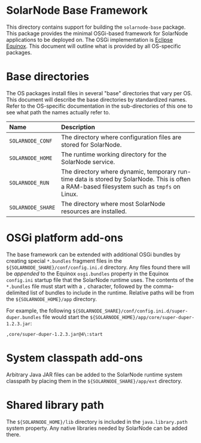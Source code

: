 # SolarNode Base Framework

This directory contains support for building the `solarnode-base` package. This package provides the
minimal OSGi-based framework for SolarNode applications to be deployed on. The OSGi implementation
is [Eclipse Equinox][equinox]. This document will outline what is provided by all OS-specific
packages.

# Base directories

The OS packages install files in several "base" directories that vary per OS. This document will
describe the base directories by standardized names. Refer to the OS-specific documentation in 
the sub-directories of this one to see what path the names actually refer to.

| Name              | Description |
|:------------------|:------------|
| `SOLARNODE_CONF`  | The directory where configuration files are stored for SolarNode. |
| `SOLARNODE_HOME`  | The runtime working directory for the SolarNode service. |
| `SOLARNODE_RUN`   | The directory where dynamic, temporary run-time data is stored by SolarNode. This is often a RAM-based filesystem such as `tmpfs` on Linux. |
| `SOLARNODE_SHARE` | The directory where most SolarNode resources are installed. |

# OSGi platform add-ons

The base framework can be extended with additional OSGi bundles by creating special `*.bundles`
fragment files in the `${SOLARNODE_SHARE}/conf/config.ini.d` directory. Any files found there will
be _appended_ to the Equinox `osgi.bundles` property in the Equinox `config.ini` startup file that
the SolarNode runtime uses. The contents of the `*.bundles` file must start with a `,` character,
followed by the comma-delimited list of bundles to include in the runtime. Relative paths will
be from the `${SOLARNODE_HOME}/app` directory.

For example, the following `${SOLARNODE_SHARE}/conf/config.ini.d/super-duper.bundles` file would
start the `${SOLARNODE_HOME}/app/core/super-duper-1.2.3.jar`:

```
,core/super-duper-1.2.3.jar@4\:start
```

# System classpath add-ons

Arbitrary Java JAR files can be added to the SolarNode runtime system classpath by placing them in
the `${SOLARNODE_SHARE}/app/ext` directory.

# Shared library path

The `${SOLARNODE_HOME}/lib` directory is included in the `java.library.path` system property. Any
native libraries needed by SolarNode can be added there.

[equinox]: https://www.eclipse.org/equinox/